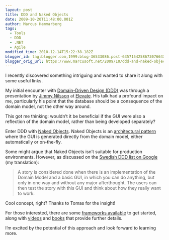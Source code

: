 ```yaml
---
layout: post
title: DDD and Naked Objects
date: 2009-10-20T11:48:00.001Z
author: Marcus Hammarberg
tags:
  - Tools
  - DDD
  - .NET
  - Agile
modified_time: 2010-12-14T15:22:38.182Z
blogger_id: tag:blogger.com,1999:blog-36533086.post-6357154258673076643
blogger_orig_url: https://www.marcusoft.net/2009/10/ddd-and-naked-objects.html
---
```


I recently discovered something intriguing and wanted to share it along with some useful links.

My initial encounter with [Domain-Driven Design (DDD)](http://en.wikipedia.org/wiki/Domain-driven_design) was through a presentation by [Jimmy Nilsson](http://jimmynilsson.com/) at [Elevate](http://blog.avegagroup.se/elevate/). His talk had a profound impact on me, particularly his point that the database should be a consequence of the domain model, not the other way around.

This got me thinking: wouldn’t it be beneficial if the GUI were also a reflection of the domain model, rather than being developed separately?

Enter DDD with [Naked Objects](http://www.nakedobjects.org/home/index.shtml). Naked Objects is an [architectural pattern](http://en.wikipedia.org/wiki/Naked_objects) where the GUI is generated directly from the domain model, either automatically or on-the-fly.

Some might argue that Naked Objects isn’t suitable for production environments. However, as discussed on the [Swedish DDD list on Google](http://groups.google.com/group/dddsverige) (my translation):

> A story is considered done when there is an implementation of the Domain Model and a basic GUI, in which you can do anything, but only in one way and without any major afterthought. The users can then test the story with this GUI and think about how they really want to work.

Cool concept, right? Thanks to Tomas for the insight!

For those interested, there are some [frameworks available](http://www.nakedobjects.net/home/index.shtml) to get started, along with [videos](http://www.nakedobjects.net/video/video_list.shtml) and [books](http://www.pragprog.com/titles/dhnako/domain-driven-design-using-naked-objects) that provide further details.

I’m excited by the potential of this approach and look forward to learning more.
